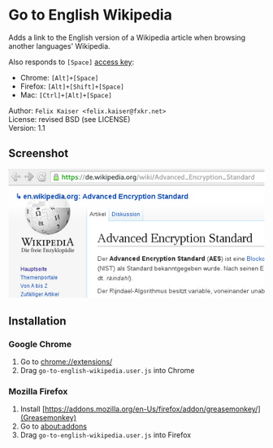 # Go to English Wikipedia

Adds a link to the English version of a Wikipedia article when browsing another languages' Wikipedia.

Also responds to `[Space]` [access key](https://en.wikipedia.org/wiki/Access_key):

- Chrome: `[Alt]+[Space]`
- Firefox: `[Alt]+[Shift]+[Space]`
- Mac: `[Ctrl]+[Alt]+[Space]`

Author: `Felix Kaiser <felix.kaiser@fxkr.net>`  
License: revised BSD (see LICENSE)  
Version: 1.1  


## Screenshot

![screenshot](/screenshot.jpg)


## Installation

### Google Chrome

1. Go to [chrome://extensions/](chrome://extensions/)
2. Drag `go-to-english-wikipedia.user.js` into Chrome

### Mozilla Firefox

1. Install [https://addons.mozilla.org/en-Us/firefox/addon/greasemonkey/](Greasemonkey)
2. Go to [about:addons](about:addons)
3. Drag `go-to-english-wikipedia.user.js` into Firefox

